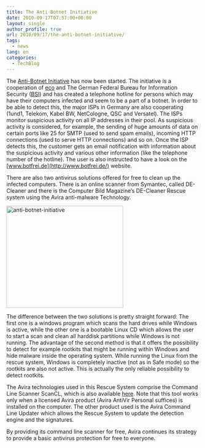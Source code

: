 ```yaml
---
title: The Anti-Botnet Initiative
date: 2010-09-17T07:57:00+00:00
layout: single
author_profile: true
url: 2010/09/17/the-anti-botnet-initiative/
tags:
  - news
lang: en
categories: 
  - TechBlog
---
```

The [Anti-Botnet Initiative](http://www.botfrei.de/) has now been started. The initiative is a cooperation of [eco](http://www.eco.de/) and The German Federal Bureau for Information Security ([BSI](https://www.bsi.bund.de/)) and has created a telephone hotline for persons which may have their computers infected and seem to be a part of a botnet. In order to be able to detect this, the major ISPs in Germany are also cooperating (1und1, Telekom, Kabel BW, NetCologne, QSC and Versatel). The ISPs monitor suspicious activity on all IP addresses in their pool. As suspicious activity is considered, for example, the sending of huge amounts of data on certain ports like 25 for SMTP (used to send spam emails), incoming HTTP connections (used to serve HTTP connections) and so on. Once the ISP detects this, the customer gets an email notification with information about the suspicious activity and various other information (like the telephone number of the hotline). The user is also instructed to have a look on the [www.botfrei.de](http://www.botfrei.de/) website.

There are also two antivirus solutions offered for free to clean up the infected computers. There is an online scanner from Symantec, called DE-Cleaner and there is the Computer Bild Magazine’s DE-Cleaner Rescue system using the Avira anti-malware Technology.

[<img title="anti-botnet-initiative" border="0" alt="anti-botnet-initiative" src="http://lh4.ggpht.com/_vaUVXcmC3OI/TJMYTWYXhGI/AAAAAAAACdM/uegP5Xrx_Nw/anti-botnet-initiative_thumb%5B1%5D.png?imgmax=800" width="304" height="266" />](http://lh3.ggpht.com/_vaUVXcmC3OI/TJMYPzEQjDI/AAAAAAAACdI/4jQpP9ViG-E/s1600-h/anti-botnet-initiative%5B3%5D.png)

The difference between the two solutions is pretty straight forward: The first one is a windows program which scans the hard drives while Windows is active, while the other one is a bootable Linux CD which allows the user to start a scan and clean all harddisk partitions while Windows is not running. The advantage of the second method is that it offers the possibility to detect for example rootkits that might be running within Windows and hide malware inside the operating system. While running the Linux from the rescue system, Windows is completely inactive (not as in Safe mode) so the rootkits are also not active. This is actually the only reliable possibility to detect rootkits.

The Avira technologies used in this Rescue System comprise the Command Line Scanner ScanCL, which is also available [here](http://www.avira.com/en/support/support_downloads.html). Note that this tool works only when a licensed Avira product (Avira AntiVir Personal suffices) is installed on the computer. The other product used is the Avira Command Line Updater which allows the Rescue System to update the detection engine and the signatures.

By providing its command line scanner for free, Avira continues its strategy to provide a basic antivirus protection for free to everyone.